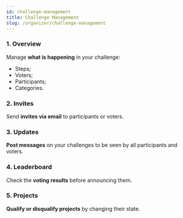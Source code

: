 ```yaml
---
id: challenge-management
title: Challenge Management
slug: /organizer/challenge-management
---
```


<!-- TODO: add images -->

### 1. Overview
Manage **what is happening** in your challenge:
- Steps;
- Voters;
- Participants;
- Categories.

### 2. Invites
Send **invites via email** to participants or voters.

### 3. Updates
**Post messages** on your challenges to be seen by all participants and voters.

### 4. Leaderboard
Check the **voting results** before announcing them.

### 5. Projects
**Qualify or disqualify projects** by changing their state.